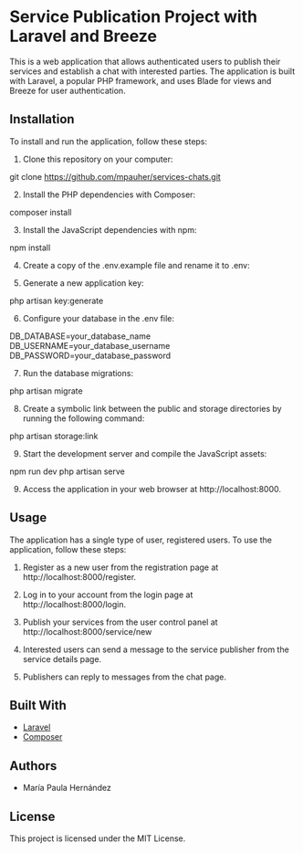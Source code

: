 # Service Publication Project with Laravel and Breeze

This is a web application that allows authenticated users to publish their services and establish a chat with interested parties. The application is built with Laravel, a popular PHP framework, and uses Blade for views and Breeze for user authentication.

## Installation

To install and run the application, follow these steps:

1. Clone this repository on your computer:

  git clone https://github.com/mpauher/services-chats.git

2. Install the PHP dependencies with Composer:

  composer install

3. Install the JavaScript dependencies with npm:

  npm install

4. Create a copy of the .env.example file and rename it to .env:

5. Generate a new application key:

  php artisan key:generate

6. Configure your database in the .env file:

  DB_DATABASE=your_database_name
  DB_USERNAME=your_database_username
  DB_PASSWORD=your_database_password

7. Run the database migrations:

  php artisan migrate 

8. Create a symbolic link between the public and storage directories by running the following command:

  php artisan storage:link

9. Start the development server and compile the JavaScript assets:

  npm run dev
  php artisan serve

9. Access the application in your web browser at http://localhost:8000.

## Usage

The application has a single type of user, registered users. To use the application, follow these steps:

1. Register as a new user from the registration page at http://localhost:8000/register.

2. Log in to your account from the login page at http://localhost:8000/login.

3. Publish your services from the user control panel at http://localhost:8000/service/new

4. Interested users can send a message to the service publisher from the service details page.

5. Publishers can reply to messages from the chat page.

## Built With

- [Laravel](https://laravel.com/)
- [Composer](https://getcomposer.org/)

## Authors

- María Paula Hernández

## License

This project is licensed under the MIT License.